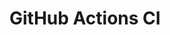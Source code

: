 # GitHub Actions CI

































































































































































































































































































































































































































































































































































































































































































































































































































































































































































































































































































































































































































































































































































































































































































































































































































































































































































































































































































































































































































































































































































































































































































































































































































































































































































































































































































































































































































































































































































































































































































































































































